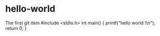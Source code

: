 # hello-world
The first git item
#include <stdio.h>
int main()
{
  printf("hello world !\n");
  return 0;
}
